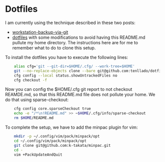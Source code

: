 # Dotfiles

I am currently using the technique described in these two posts:
- [workstation-backup-via-git](https://wiki.tinfoil-hat.net/books/workstation-backup-via-git/page/workstation-backup-via-git)
- [dotfiles](https://www.atlassian.com/git/tutorials/dotfiles)
with some modifications to avoid having this README.md pullute my home
directory. The instructions here are for me to remember what to do to clone this
setup.

To install the dotfiles you have to execute the following lines:

```bash
    alias cfg='git --git-dir=$HOME/.cfg/ --work-tree=$HOME'
    git --no-replace-objects clone --bare git@github.com:tenllado/dotfiles.git $HOME/.cfg
    cfg config --local status.showUntrackedFiles no
    cfg checkout -f
```

Now you can config the $HOME/.cfg git report to not checkout REAMDE.md, so that
this README.md file does not pollute your home. We do that using sparse-checkout:

```bash
    cfg config core.sparseCheckout true
    echo -e "/*\n!README.md" >> ~$HOME/.cfg/info/sparse-checkout
    rm $HOME/README.md
```

To complete the setup, we have to add the minpac plugin for vim:

```bash
    mkdir -p ~/.config/vim/pack/minpack/opt
    cd ~/.config/vim/pack/minpack/opt
    git clone git@github.com:k-takata/minpac.git
    cd -
    vim +PackUpdateAndQuit
```
